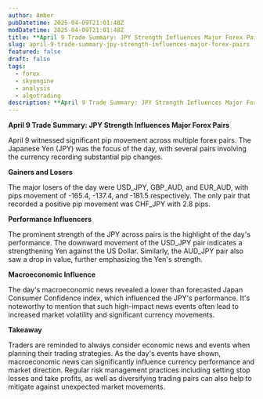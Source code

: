 ```yaml
---
author: Amber
pubDatetime: 2025-04-09T21:01:48Z
modDatetime: 2025-04-09T21:01:48Z
title: **April 9 Trade Summary: JPY Strength Influences Major Forex Pairs**
slug: april-9-trade-summary-jpy-strength-influences-major-forex-pairs
featured: false
draft: false
tags:
  - forex
  - skyengine
  - analysis
  - algotrading
description: **April 9 Trade Summary: JPY Strength Influences Major Forex Pairs** April 9 witnessed significant pip movement across multiple forex pairs. The Japanese Yen (JPY) was the focus of the day, with several pairs involving the currency recording substantial pip changes.
---
```


**April 9 Trade Summary: JPY Strength Influences Major Forex Pairs**

April 9 witnessed significant pip movement across multiple forex pairs. The Japanese Yen (JPY) was the focus of the day, with several pairs involving the currency recording substantial pip changes. 

**Gainers and Losers**

The major losers of the day were USD_JPY, GBP_AUD, and EUR_AUD, with pips movement of -165.4, -137.4, and -181.5 respectively. The only pair that recorded a positive pip movement was CHF_JPY with 2.8 pips.

**Performance Influencers**

The prominent strength of the JPY across pairs is the highlight of the day's performance. The downward movement of the USD_JPY pair indicates a strengthening Yen against the US Dollar. Similarly, the AUD_JPY pair also saw a drop in value, further emphasizing the Yen's strength. 

**Macroeconomic Influence**

The day's macroeconomic news revealed a lower than forecasted Japan Consumer Confidence index, which influenced the JPY's performance. It's noteworthy to mention that such high-impact news events often lead to increased market volatility and significant currency movements.

**Takeaway**

Traders are reminded to always consider economic news and events when planning their trading strategies. As the day's events have shown, macroeconomic news can significantly influence currency performance and market direction. Regular risk management practices including setting stop losses and take profits, as well as diversifying trading pairs can also help to mitigate against unexpected market movements.